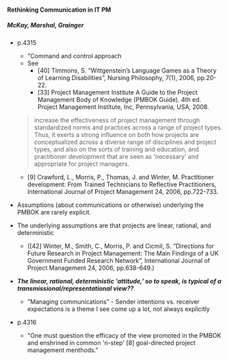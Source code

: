 #### Rethinking Communication in IT PM
##### McKay, Marshal, Grainger

- p.4315
    - "Command and control approach
    - See
        - [40] Timmons, S. “Wittgenstein’s Language Games as a Theory of Learning Disabilities”, Nursing Philosophy, 7(1),            2006, pp.20-22.
        - [33] Project Management Institute A Guide to the Project Management Body of Knowledge (PMBOK Guide). 4th ed.                Project Management Institute, Inc, Pennsylvania, USA, 2008.
    > increase the effectiveness of project management through standardized norms and practices across a range of project     types. Thus, it exerts a strong influence on both how projects are conceptualized across a diverse range of disciplines and project types, and also on the sorts of training and education, and practitioner development that are seen as 'necessary' and appropriate for project managers. 

    - [9] Crawford, L., Morris, P., Thomas, J. and Winter, M. Practitioner development: From Trained Technicians to Reflective Practitioners, International Journal of Project Management 24, 2006, pp.722-733. 
    
- Assumptions (about communications or otherwise) underlying the PMBOK are rarely explicit.
- The underlying assumptions are that projects are linear, rational, and deterministic 
    - ([42] Winter, M., Smith, C., Morris, P. and Cicmil, S. “Directions for Future Research in Project Management: The Main Findings of a UK Government Funded Research Network”, International Journal of Project Management 24, 2006, pp.638-649.)
- **_The linear, rational, deterministic 'attitude,' so to speak, is typical of a transmissional/representational view??_**
    - "Managing communications" - Sender intentions vs. receiver expectations is a theme I see come up a lot, not always explicitly
- p.4316
    - "One must question the efficacy of the view promoted in the PMBOK and enshrined in common 'n-step' [8] goal-directed project management menthods." 